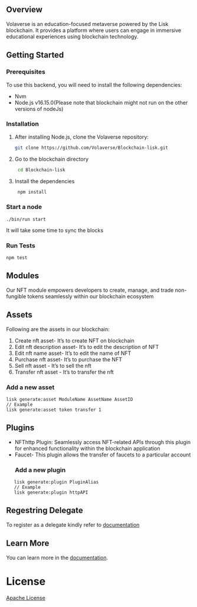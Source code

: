 ## Overview

Volaverse is an education-focused metaverse powered by the Lisk blockchain. It provides a platform where users can engage in immersive educational experiences using blockchain technology.

## Getting Started

### Prerequisites

To use this backend, you will need to install the following dependencies:

- Nvm
- Node.js v16.15.0(Please note that blockchain might not run on the other versions of nodeJs)

### Installation

1. After installing Node.js, clone the Volaverse repository:

   ```sh
   git clone https://github.com/Volaverse/Blockchain-lisk.git
2. Go to the blockchain directory
   ```sh
    cd Blockchain-lisk
2. Install the dependencies
   ```sh
    npm install

### Start a node

```
./bin/run start
```
It will take some time to sync the blocks
### Run Tests

```
npm test
```

## Modules
Our NFT module empowers developers to create, manage, and trade non-fungible tokens seamlessly within our blockchain ecosystem

## Assets
Following are the assets in our blockchain:

1. Create nft asset- It’s to create NFT on blockchain
2. Edit nft description asset- It’s to edit the description of NFT
3. Edit nft name asset- It’s to edit the name of NFT
4. Purchase nft asset- It’s to purchase the NFT
5. Sell nft asset - It’s to sell the nft 
6. Transfer nft asset - It’s to transfer the nft

 ### Add a new asset

```
lisk generate:asset ModuleName AssetName AssetID
// Example
lisk generate:asset token transfer 1
```

## Plugins
- NFThttp Plugin: Seamlessly access NFT-related APIs through this plugin for enhanced functionality within the blockchain application
- Faucet- This plugin allows the transfer of faucets to a particular account
   ### Add a new plugin
```
   lisk generate:plugin PluginAlias
   // Example
   lisk generate:plugin httpAPI
```
## Regestring Delegate
To register as a delegate kindly refer to [documentation](https://lisk.com/documentation/run-blockchain/forging.html#registering-a-delegate)
## Learn More

You can learn more in the [documentation](https://lisk.io/documentation/lisk-sdk/index.html).

# License
[Apache License](LICENSE)

